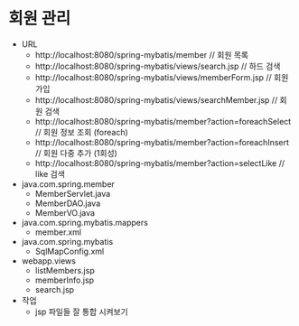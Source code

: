 # 회원 관리
- URL
	- http://localhost:8080/spring-mybatis/member	// 회원 목록
	- http://localhost:8080/spring-mybatis/views/search.jsp	// 하드 검색
	- http://localhost:8080/spring-mybatis/views/memberForm.jsp // 회원가입
	- http://localhost:8080/spring-mybatis/views/searchMember.jsp	// 회원 검색
	- http://localhost:8080/spring-mybatis/member?action=foreachSelect	// 회원 정보 조회 (foreach)
	- http://localhost:8080/spring-mybatis/member?action=foreachInsert	// 회원 다중 추가 (1회성)
	- http://localhost:8080/spring-mybatis/member?action=selectLike			// like 검색
- java.com.spring.member
	- MemberServlet.java
	- MemberDAO.java
	- MemberVO.java
- java.com.spring.mybatis.mappers
	- member.xml
- java.com.spring.mybatis
	- SqlMapConfig.xml
- webapp.views
	- listMembers.jsp
	- memberInfo.jsp
	- search.jsp
- 작업
	- jsp 파일들 잘 통합 시켜보기